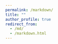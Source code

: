 ```yaml
---
permalink: /markdown/
title: ""
author_profile: true
redirect_from: 
  - /md/
  - /markdown.html
---
```



